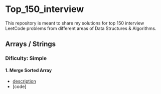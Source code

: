 # Top_150_interview
This repository is meant to share my solutions for top 150 interview LeetCode problems from different areas of Data Structures &amp; Algorithms.

## Arrays / Strings

### Dificulty: Simple

#### 1. Merge Sorted Array
  - [description](https://leetcode.com/problems/merge-sorted-array/description/)
  - [code]

